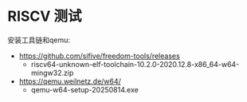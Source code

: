 # RISCV 测试

安装工具链和qemu:

- https://github.com/sifive/freedom-tools/releases
  - riscv64-unknown-elf-toolchain-10.2.0-2020.12.8-x86_64-w64-mingw32.zip
- https://qemu.weilnetz.de/w64/
  - qemu-w64-setup-20250814.exe
